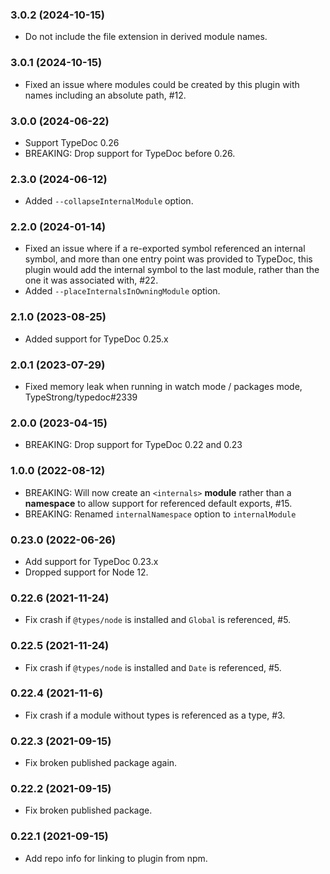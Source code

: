 ### 3.0.2 (2024-10-15)

- Do not include the file extension in derived module names.

### 3.0.1 (2024-10-15)

- Fixed an issue where modules could be created by this plugin with names
  including an absolute path, #12.

### 3.0.0 (2024-06-22)

- Support TypeDoc 0.26
- BREAKING: Drop support for TypeDoc before 0.26.

### 2.3.0 (2024-06-12)

- Added `--collapseInternalModule` option.

### 2.2.0 (2024-01-14)

- Fixed an issue where if a re-exported symbol referenced an internal symbol, and more than one entry point was provided to TypeDoc,
  this plugin would add the internal symbol to the last module, rather than the one it was associated with, #22.
- Added `--placeInternalsInOwningModule` option.

### 2.1.0 (2023-08-25)

- Added support for TypeDoc 0.25.x

### 2.0.1 (2023-07-29)

- Fixed memory leak when running in watch mode / packages mode, TypeStrong/typedoc#2339

### 2.0.0 (2023-04-15)

- BREAKING: Drop support for TypeDoc 0.22 and 0.23

### 1.0.0 (2022-08-12)

- BREAKING: Will now create an `<internals>` **module** rather than a **namespace** to allow support for referenced default exports, #15.
- BREAKING: Renamed `internalNamespace` option to `internalModule`

### 0.23.0 (2022-06-26)

- Add support for TypeDoc 0.23.x
- Dropped support for Node 12.

### 0.22.6 (2021-11-24)

- Fix crash if `@types/node` is installed and `Global` is referenced, #5.

### 0.22.5 (2021-11-24)

- Fix crash if `@types/node` is installed and `Date` is referenced, #5.

### 0.22.4 (2021-11-6)

- Fix crash if a module without types is referenced as a type, #3.

### 0.22.3 (2021-09-15)

- Fix broken published package again.

### 0.22.2 (2021-09-15)

- Fix broken published package.

### 0.22.1 (2021-09-15)

- Add repo info for linking to plugin from npm.
